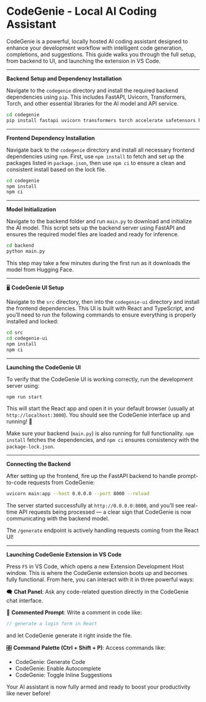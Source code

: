 #  CodeGenie - Local AI Coding Assistant

CodeGenie is a powerful, locally hosted AI coding assistant designed to enhance your development workflow with intelligent code generation, completions, and suggestions. This guide walks you through the full setup, from backend to UI, and launching the extension in VS Code.

---

 **Backend Setup and Dependency Installation**

Navigate to the `codegenie` directory and install the required backend dependencies using `pip`. This includes FastAPI, Uvicorn, Transformers, Torch, and other essential libraries for the AI model and API service.

```bash
cd codegenie
pip install fastapi uvicorn transformers torch accelerate safetensors huggingface_hub
```

---

 **Frontend Dependency Installation**

Navigate back to the `codegenie` directory and install all necessary frontend dependencies using `npm`. First, use `npm install` to fetch and set up the packages listed in `package.json`, then use `npm ci` to ensure a clean and consistent install based on the lock file.

```bash
cd codegenie
npm install
npm ci
```

---

 **Model Initialization**

Navigate to the backend folder and run `main.py` to download and initialize the AI model. This script sets up the backend server using FastAPI and ensures the required model files are loaded and ready for inference.

```bash
cd backend
python main.py
```

 This step may take a few minutes during the first run as it downloads the model from Hugging Face.

---

🖥 **CodeGenie UI Setup**

Navigate to the `src` directory, then into the `codegenie-ui` directory and install the frontend dependencies. This UI is built with React and TypeScript, and you’ll need to run the following commands to ensure everything is properly installed and locked:

```bash
cd src
cd codegenie-ui
npm install
npm ci
```

---

 **Launching the CodeGenie UI**

To verify that the CodeGenie UI is working correctly, run the development server using:

```bash
npm run start
```

This will start the React app and open it in your default browser (usually at `http://localhost:3000`). You should see the CodeGenie interface up and running! 🎉

 Make sure your backend (`main.py`) is also running for full functionality.
 `npm install` fetches the dependencies, and `npm ci` ensures consistency with the `package-lock.json`.

---

 **Connecting the Backend**

After setting up the frontend, fire up the FastAPI backend to handle prompt-to-code requests from CodeGenie:

```bash
uvicorn main:app --host 0.0.0.0 --port 8000 --reload
```

 The server started successfully at `http://0.0.0.0:8000`, and you’ll see real-time API requests being processed — a clear sign that CodeGenie is now communicating with the backend model.

 The `/generate` endpoint is actively handling requests coming from the React UI!

---

 **Launching CodeGenie Extension in VS Code**

Press `F5` in VS Code, which opens a new Extension Development Host window. This is where the CodeGenie extension boots up and becomes fully functional. From here, you can interact with it in three powerful ways:

🗨️ **Chat Panel**: Ask any code-related question directly in the CodeGenie chat interface.

💬 **Commented Prompt**: Write a comment in code like:
```js
// generate a login form in React
```
and let CodeGenie generate it right inside the file.

🎛 **Command Palette (Ctrl + Shift + P)**:
Access commands like:
- CodeGenie: Generate Code
- CodeGenie: Enable Autocomplete
- CodeGenie: Toggle Inline Suggestions

 Your AI assistant is now fully armed and ready to boost your productivity like never before!

